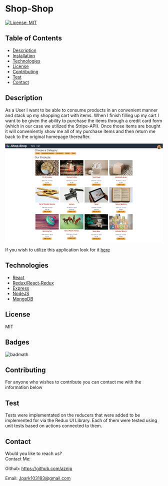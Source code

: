 # Shop-Shop

[![License: MIT](https://img.shields.io/badge/License-MIT-yellow.svg)](https://opensource.org/licenses/MIT)

## Table of Contents

* [Description](#Description)
* [Installation](#Installation)
* [Technologies](#Technologies)
* [License](#License)
* [Contributing](#Contributing)
* [Test](#Test)
* [Contact](#Contact)

## Description
 As a User I want to be able to consume products in an convenient manner and stack up my shopping cart with items. 
 When I finish filling up my cart I want to be given the ability to purchase the items through a credit card form (which in our case we utilized the Stripe-API). Once those items are bought it will conveniently show me all of my purchase items and then return me back to the original homepage thereafter.

 ![MERN-Shop](./client/public/images/Screenshot.png)

 If you wish to utilize this application look for it [here](https://shop-shop1031.herokuapp.com/)
     
## Technologies
* [React](https://reactjs.org/)
* [Redux/React-Redux](https://react-redux.js.org/)
* [Express](https://expressjs.com/)
* [NodeJS](https://nodejs.org/en/)
* [MongoDB](https://docs.mongodb.com/manual/)


## License
MIT  

## Badges
![badmath](https://img.shields.io/github/languages/top/nielsenjared/badmath)

## Contributing
For anyone who wishes to contribute you can contact me with the information below

## Test
Tests were implementated on the reducers that were added to be implemented for via the Redux UI Library. Each of them were tested using unit tests based on actions connected to them. 

## Contact

Would you like to reach us?
</br>
Contact Me:

Github: https://github.com/aznjp

Email: Jpark103193@gmail.com

